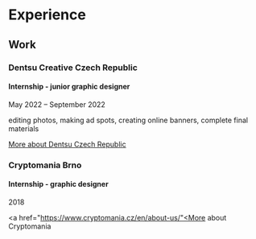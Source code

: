 # Experience

## Work

### Dentsu Creative Czech Republic
#### Internship - junior graphic designer
May 2022 – September 2022

editing photos, making ad spots, creating online banners, complete final materials

<a href="https://dentsu.cz/">More about Dentsu Czech Republic</a>

### Cryptomania Brno
#### Internship - graphic designer
2018

<a href="https://www.cryptomania.cz/en/about-us/"<More about Cryptomania</a>
